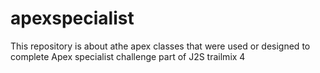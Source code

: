 # apexspecialist

This repository is about athe apex classes that were used or designed to complete Apex specialist challenge part of J2S trailmix 4
